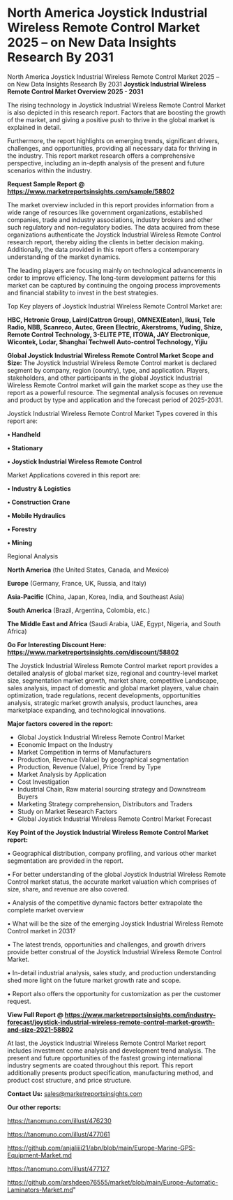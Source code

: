 # North America Joystick Industrial Wireless Remote Control Market 2025 – on New Data Insights Research By 2031
North America Joystick Industrial Wireless Remote Control Market 2025 – on New Data Insights Research By 2031
<Strong> Joystick Industrial Wireless Remote Control Market Overview 2025 - 2031</strong>

The rising technology in Joystick Industrial Wireless Remote Control Market is also depicted in this research report. Factors that are boosting the growth of the market, and giving a positive push to thrive in the global market is explained in detail.

Furthermore, the report highlights on emerging trends, significant drivers, challenges, and opportunities, providing all necessary data for thriving in the industry. This report market research offers a comprehensive perspective, including an in-depth analysis of the present and future scenarios within the industry.

<strong>Request Sample Report @ <a href=https://www.marketreportsinsights.com/sample/58802>https://www.marketreportsinsights.com/sample/58802</a></strong>

The market overview included in this report provides information from a wide range of resources like government organizations, established companies, trade and industry associations, industry brokers and other such regulatory and non-regulatory bodies. The data acquired from these organizations authenticate the Joystick Industrial Wireless Remote Control research report, thereby aiding the clients in better decision making. Additionally, the data provided in this report offers a contemporary understanding of the market dynamics.

The leading players are focusing mainly on technological advancements in order to improve efficiency. The long-term development patterns for this market can be captured by continuing the ongoing process improvements and financial stability to invest in the best strategies.

Top Key players of Joystick Industrial Wireless Remote Control Market are:

<strong>HBC, Hetronic Group, Laird(Cattron Group), OMNEX(Eaton), Ikusi, Tele Radio, NBB, Scanreco, Autec, Green Electric, Akerstroms, Yuding, Shize, Remote Control Technology, 3-ELITE PTE, ITOWA, JAY Electronique, Wicontek, Lodar, Shanghai Techwell Auto-control Technology, Yijiu</strong>

<strong><b>Global Joystick Industrial Wireless Remote Control Market Scope and Size:</b></strong>
The Joystick Industrial Wireless Remote Control market is declared segment by company, region (country), type, and application. Players, stakeholders, and other participants in the global Joystick Industrial Wireless Remote Control market will gain the market scope as they use the report as a powerful resource. The segmental analysis focuses on revenue and product by type and application and the forecast period of 2025-2031.

Joystick Industrial Wireless Remote Control Market Types covered in this report are:

<strong>• Handheld

• Stationary

• Joystick Industrial Wireless Remote Control</strong>

Market Applications covered in this report are:

<strong>• Industry & Logistics

• Construction Crane

• Mobile Hydraulics

• Forestry

• Mining</strong> 

Regional Analysis

<strong>North America</strong> (the United States, Canada, and Mexico)

<strong>Europe</strong> (Germany, France, UK, Russia, and Italy)

<strong>Asia-Pacific</strong> (China, Japan, Korea, India, and Southeast Asia)

<strong>South America</strong> (Brazil, Argentina, Colombia, etc.)

<strong>The Middle East and Africa</strong> (Saudi Arabia, UAE, Egypt, Nigeria, and South Africa)

<strong>Go For Interesting Discount Here: <a href=https://www.marketreportsinsights.com/discount/58802>https://www.marketreportsinsights.com/discount/58802</a></strong>

The Joystick Industrial Wireless Remote Control market report provides a detailed analysis of global market size, regional and country-level market size, segmentation market growth, market share, competitive Landscape, sales analysis, impact of domestic and global market players, value chain optimization, trade regulations, recent developments, opportunities analysis, strategic market growth analysis, product launches, area marketplace expanding, and technological innovations.

<strong><b>Major factors covered in the report:</b></strong>
<ul>
  <li>Global Joystick Industrial Wireless Remote Control Market </li>
  <li>Economic Impact on the Industry</li>
  <li>Market Competition in terms of Manufacturers</li>
  <li>Production, Revenue (Value) by geographical segmentation</li>
  <li>Production, Revenue (Value), Price Trend by Type</li>
  <li>Market Analysis by Application</li>
  <li>Cost Investigation</li>
  <li>Industrial Chain, Raw material sourcing strategy and Downstream Buyers</li>
  <li>Marketing Strategy comprehension, Distributors and Traders</li>
  <li>Study on Market Research Factors</li>
  <li>Global Joystick Industrial Wireless Remote Control Market Forecast</li>
</ul>

<strong><b>Key Point of the Joystick Industrial Wireless Remote Control Market report:</b></strong>

• Geographical distribution, company profiling, and various other market segmentation are provided in the report.

• For better understanding of the global Joystick Industrial Wireless Remote Control market status, the accurate market valuation which comprises of size, share, and revenue are also covered.

• Analysis of the competitive dynamic factors better extrapolate the complete market overview

• What will be the size of the emerging Joystick Industrial Wireless Remote Control market in 2031?

• The latest trends, opportunities and challenges, and growth drivers provide better construal of the Joystick Industrial Wireless Remote Control Market.

• In-detail industrial analysis, sales study, and production understanding shed more light on the future market growth rate and scope.

• Report also offers the opportunity for customization as per the customer request.

<strong><b>View Full Report @ <a href=https://www.marketreportsinsights.com/industry-forecast/joystick-industrial-wireless-remote-control-market-growth-and-size-2021-58802>https://www.marketreportsinsights.com/industry-forecast/joystick-industrial-wireless-remote-control-market-growth-and-size-2021-58802</a></b></strong>


At last, the Joystick Industrial Wireless Remote Control Market report includes investment come analysis and development trend analysis. The present and future opportunities of the fastest growing international industry segments are coated throughout this report. This report additionally presents product specification, manufacturing method, and product cost structure, and price structure.

<strong>Contact Us:</strong>
sales@marketreportsinsights.com

<strong>Our other reports:</strong>

<a href=https://tanomuno.com/illust/476230>https://tanomuno.com/illust/476230</a>

<a href=https://tanomuno.com/illust/477061>https://tanomuno.com/illust/477061</a>

<a href=https://github.com/anjaliiii21/abn/blob/main/Europe-Marine-GPS-Equipment-Market.md>https://github.com/anjaliiii21/abn/blob/main/Europe-Marine-GPS-Equipment-Market.md</a>

<a href=https://tanomuno.com/illust/477127>https://tanomuno.com/illust/477127</a>

<a href=https://github.com/arshdeep76555/market/blob/main/Europe-Automatic-Laminators-Market.md>https://github.com/arshdeep76555/market/blob/main/Europe-Automatic-Laminators-Market.md</a>"

